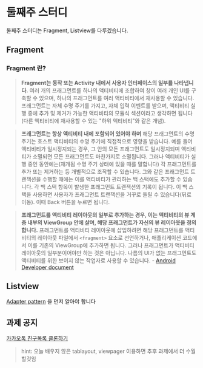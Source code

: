 # 둘째주 스터디

둘째주 스터디는 Fragment, Listview를 다루겠습니다.


## Fragment

### Fragment 란?
> __Fragment는 동작 또는 Activity 내에서 사용자 인터페이스의 일부를 나타냅니다.__ 여러 개의 프래그먼트를 하나의 액티비티에 조합하여 창이 여러 개인 UI를 구축할 수 있으며, 하나의 프래그먼트를 여러 액티비티에서 재사용할 수 있습니다. 프래그먼트는 자체 수명 주기를 가지고, 자체 입력 이벤트를 받으며, 액티비티 실행 중에 추가 및 제거가 가능한 액티비티의 모듈식 섹션이라고 생각하면 됩니다(다른 액티비티에 재사용할 수 있는 "하위 액티비티"와 같은 개념).

> __프래그먼트는 항상 액티비티 내에 포함되어 있어야 하며__ 해당 프래그먼트의 수명 주기는 호스트 액티비티의 수명 주기에 직접적으로 영향을 받습니다. 예를 들어 액티비티가 일시정지되는 경우, 그 안의 모든 프래그먼트도 일시정지되며 액티비티가 소멸되면 모든 프래그먼트도 마찬가지로 소멸됩니다. 그러나 액티비티가 실행 중인 동안에는(재개됨 수명 주기 상태에 있을 때를 말합니다) 각 프래그먼트를 추가 또는 제거하는 등 개별적으로 조작할 수 있습니다. 그와 같은 프래그먼트 트랜잭션을 수행할 때에는 이를 액티비티가 관리하는 백 스택에도 추가할 수 있습니다. 각 백 스택 항목이 발생한 프래그먼트 트랜잭션의 기록이 됩니다. 이 백 스택을 사용하면 사용자가 프래그먼트 트랜잭션을 거꾸로 돌릴 수 있습니다(뒤로 이동). 이때 Back 버튼을 누르면 됩니다.

> __프래그먼트를 액티비티 레이아웃의 일부로 추가하는 경우, 이는 액티비티의 뷰 계층 내부의 ViewGroup 안에 살며, 해당 프래그먼트가 자신의 뷰 레이아웃을 정의합니다.__ 프래그먼트를 액티비티 레이아웃에 삽입하려면 해당 프래그먼트를 액티비티의 레이아웃 파일에서 `<fragment>` 요소로 선언하거나, 애플리케이션 코드에서 이를 기존의 ViewGroup에 추가하면 됩니다. 그러나 프래그먼트가 액티비티 레이아웃의 일부분이어야만 하는 것은 아닙니다. 나름의 UI가 없는 프래그먼트도 액티비티를 위한 보이지 않는 작업자로 사용할 수 있습니다. - [Android Developer document][android_doc_fragment]


## Listview

[Adapter pattern][android_adapter_pattern] 을 먼저 알아야 합니다 

## 과제 공지
[카카오톡 친구목록 클론하기][kakao_friends_clone]
> hint: 오늘 배우지 않은 tablayout, viewpager 이용하면 추후 과제에서 더 수월할것임

[kakao_friends_clone]: http://m.photoviewer.naver.com/blog?listUrl=https%3A%2F%2Fm.blog.naver.com%2FPostView.nhn%3FblogId%3Dbonobono1975%26logNo%3D220951370572&imgId=1&host=https%3A%2F%2Fm.blog.naver.com%2Fphotoviewer&historyBack=true&blogId=bonobono1975&logNo=220951370572#main/1
[android_doc_fragment]: https://developer.android.com/guide/components/fragments.html?hl=ko
[android_adapter_pattern]: http://sunphiz.me/wp/archives/1292